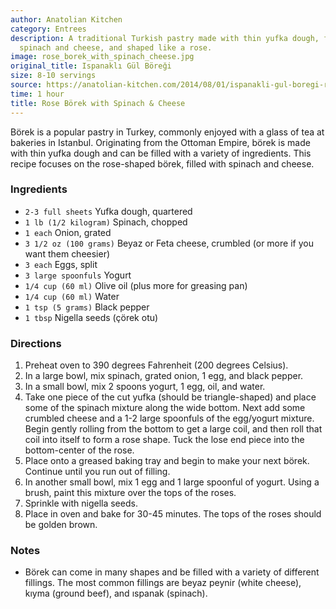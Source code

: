 ```yaml
---
author: Anatolian Kitchen
category: Entrees
description: A traditional Turkish pastry made with thin yufka dough, filled with
  spinach and cheese, and shaped like a rose.
image: rose_borek_with_spinach_cheese.jpg
original_title: Ispanaklı Gül Böreği
size: 8-10 servings
source: https://anatolian-kitchen.com/2014/08/01/ispanakli-gul-boregi-rose-borek-with-spinach-cheese/
time: 1 hour
title: Rose Börek with Spinach & Cheese
---
```

Börek is a popular pastry in Turkey, commonly enjoyed with a glass of tea at bakeries in Istanbul. Originating from the Ottoman Empire, börek is made with thin yufka dough and can be filled with a variety of ingredients. This recipe focuses on the rose-shaped börek, filled with spinach and cheese.

### Ingredients

* `2-3 full sheets` Yufka dough, quartered
* `1 lb (1/2 kilogram)` Spinach, chopped
* `1 each` Onion, grated
* `3 1/2 oz (100 grams)` Beyaz or Feta cheese, crumbled (or more if you want them cheesier)
* `3 each` Eggs, split
* `3 large spoonfuls` Yogurt
* `1/4 cup (60 ml)` Olive oil (plus more for greasing pan)
* `1/4 cup (60 ml)` Water
* `1 tsp (5 grams)` Black pepper
* `1 tbsp` Nigella seeds (çörek otu)

### Directions

1. Preheat oven to 390 degrees Fahrenheit (200 degrees Celsius).
2. In a large bowl, mix spinach, grated onion, 1 egg, and black pepper.
3. In a small bowl, mix 2 spoons yogurt, 1 egg, oil, and water.
4. Take one piece of the cut yufka (should be triangle-shaped) and place some of the spinach mixture along the wide bottom. Next add some crumbled cheese and a 1-2 large spoonfuls of the egg/yogurt mixture. Begin gently rolling from the bottom to get a large coil, and then roll that coil into itself to form a rose shape. Tuck the lose end piece into the bottom-center of the rose.
5. Place onto a greased baking tray and begin to make your next börek. Continue until you run out of filling.
6. In another small bowl, mix 1 egg and 1 large spoonful of yogurt. Using a brush, paint this mixture over the tops of the roses.
7. Sprinkle with nigella seeds.
8. Place in oven and bake for 30-45 minutes. The tops of the roses should be golden brown.

### Notes

- Börek can come in many shapes and be filled with a variety of different fillings. The most common fillings are beyaz peynir (white cheese), kıyma (ground beef), and ıspanak (spinach).
